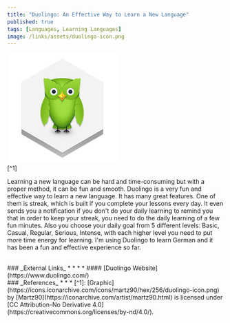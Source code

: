 ```yaml
---
title: "Duolingo: An Effective Way to Learn a New Language"
published: true
tags: [Languages, Learning Languages]
image: /links/assets/duolingo-icon.png
---
```


![](/links/assets/duolingo-icon.png)
<br>
[^1]

Learning a new language can be hard and time-consuming but with a proper method, it can be fun and smooth. Duolingo is a very fun and effective way to learn a new language. It has many great features. One of them is streak, which is built if you complete your lessons every day. It even sends you a notification if you don't do your daily learning to remind you that in order to keep your streak, you need to do the daily learning of a few fun minutes. Also you choose your daily goal from 5 different levels: Basic, Casual, Regular, Serious, Intense, with each higher level you need to put more time energy for learning.
I'm using Duolingo to learn German and it has been a fun and effective experience so far.

<br>
### _External Links_
* * *
* #### [Duolingo Website](https://www.duolingo.com/)

<br>
### _References_
* * *
[^1]: [Graphic](https://icons.iconarchive.com/icons/martz90/hex/256/duolingo-icon.png) by [Martz90](https://iconarchive.com/artist/martz90.html) is licensed under [CC Attribution-No Derivative 4.0](https://creativecommons.org/licenses/by-nd/4.0/).
